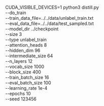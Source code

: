 CUDA_VISIBLE_DEVICES=1 python3 distill.py \
    --do_train \
    --train_data_file=../../data/unlabel_train.txt \
    --eval_data_file=../../data/test_sampled.txt \
    --model_dir ../checkpoint \
    --size 3 \
    --type unlabel_train \
    --attention_heads 8 \
    --hidden_dim 96 \
    --intermediate_size 64 \
    --n_layers 12 \
    --vocab_size 1000 \
    --block_size 400 \
    --train_batch_size 16 \
    --eval_batch_size 100 \
    --learning_rate 1e-4 \
    --epochs 10 \
    --seed 123456